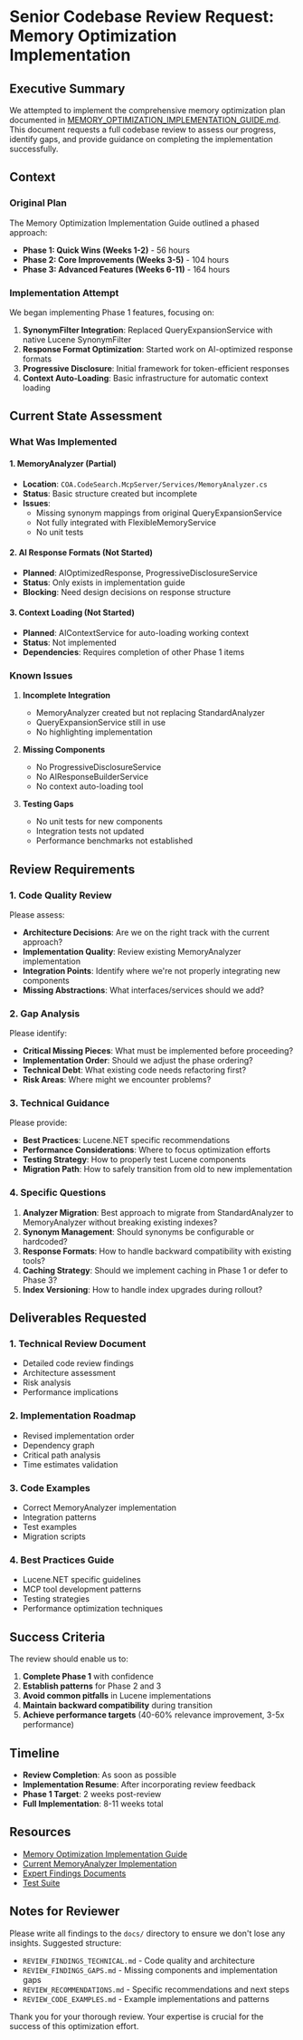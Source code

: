# Senior Codebase Review Request: Memory Optimization Implementation

## Executive Summary

We attempted to implement the comprehensive memory optimization plan documented in [MEMORY_OPTIMIZATION_IMPLEMENTATION_GUIDE.md](MEMORY_OPTIMIZATION_IMPLEMENTATION_GUIDE.md). This document requests a full codebase review to assess our progress, identify gaps, and provide guidance on completing the implementation successfully.

## Context

### Original Plan
The Memory Optimization Implementation Guide outlined a phased approach:
- **Phase 1: Quick Wins (Weeks 1-2)** - 56 hours
- **Phase 2: Core Improvements (Weeks 3-5)** - 104 hours  
- **Phase 3: Advanced Features (Weeks 6-11)** - 164 hours

### Implementation Attempt
We began implementing Phase 1 features, focusing on:
1. **SynonymFilter Integration**: Replaced QueryExpansionService with native Lucene SynonymFilter
2. **Response Format Optimization**: Started work on AI-optimized response formats
3. **Progressive Disclosure**: Initial framework for token-efficient responses
4. **Context Auto-Loading**: Basic infrastructure for automatic context loading

## Current State Assessment

### What Was Implemented

#### 1. MemoryAnalyzer (Partial)
- **Location**: `COA.CodeSearch.McpServer/Services/MemoryAnalyzer.cs`
- **Status**: Basic structure created but incomplete
- **Issues**: 
  - Missing synonym mappings from original QueryExpansionService
  - Not fully integrated with FlexibleMemoryService
  - No unit tests

#### 2. AI Response Formats (Not Started)
- **Planned**: AIOptimizedResponse, ProgressiveDisclosureService
- **Status**: Only exists in implementation guide
- **Blocking**: Need design decisions on response structure

#### 3. Context Loading (Not Started)
- **Planned**: AIContextService for auto-loading working context
- **Status**: Not implemented
- **Dependencies**: Requires completion of other Phase 1 items

### Known Issues

1. **Incomplete Integration**
   - MemoryAnalyzer created but not replacing StandardAnalyzer
   - QueryExpansionService still in use
   - No highlighting implementation

2. **Missing Components**
   - No ProgressiveDisclosureService
   - No AIResponseBuilderService
   - No context auto-loading tool

3. **Testing Gaps**
   - No unit tests for new components
   - Integration tests not updated
   - Performance benchmarks not established

## Review Requirements

### 1. Code Quality Review

Please assess:
- **Architecture Decisions**: Are we on the right track with the current approach?
- **Implementation Quality**: Review existing MemoryAnalyzer implementation
- **Integration Points**: Identify where we're not properly integrating new components
- **Missing Abstractions**: What interfaces/services should we add?

### 2. Gap Analysis

Please identify:
- **Critical Missing Pieces**: What must be implemented before proceeding?
- **Implementation Order**: Should we adjust the phase ordering?
- **Technical Debt**: What existing code needs refactoring first?
- **Risk Areas**: Where might we encounter problems?

### 3. Technical Guidance

Please provide:
- **Best Practices**: Lucene.NET specific recommendations
- **Performance Considerations**: Where to focus optimization efforts
- **Testing Strategy**: How to properly test Lucene components
- **Migration Path**: How to safely transition from old to new implementation

### 4. Specific Questions

1. **Analyzer Migration**: Best approach to migrate from StandardAnalyzer to MemoryAnalyzer without breaking existing indexes?
2. **Synonym Management**: Should synonyms be configurable or hardcoded?
3. **Response Formats**: How to handle backward compatibility with existing tools?
4. **Caching Strategy**: Should we implement caching in Phase 1 or defer to Phase 3?
5. **Index Versioning**: How to handle index upgrades during rollout?

## Deliverables Requested

### 1. Technical Review Document
- Detailed code review findings
- Architecture assessment
- Risk analysis
- Performance implications

### 2. Implementation Roadmap
- Revised implementation order
- Dependency graph
- Critical path analysis
- Time estimates validation

### 3. Code Examples
- Correct MemoryAnalyzer implementation
- Integration patterns
- Test examples
- Migration scripts

### 4. Best Practices Guide
- Lucene.NET specific guidelines
- MCP tool development patterns
- Testing strategies
- Performance optimization techniques

## Success Criteria

The review should enable us to:
1. **Complete Phase 1** with confidence
2. **Establish patterns** for Phase 2 and 3
3. **Avoid common pitfalls** in Lucene implementations
4. **Maintain backward compatibility** during transition
5. **Achieve performance targets** (40-60% relevance improvement, 3-5x performance)

## Timeline

- **Review Completion**: As soon as possible
- **Implementation Resume**: After incorporating review feedback
- **Phase 1 Target**: 2 weeks post-review
- **Full Implementation**: 8-11 weeks total

## Resources

- [Memory Optimization Implementation Guide](MEMORY_OPTIMIZATION_IMPLEMENTATION_GUIDE.md)
- [Current MemoryAnalyzer Implementation](../COA.CodeSearch.McpServer/Services/MemoryAnalyzer.cs)
- [Expert Findings Documents](../docs/)
- [Test Suite](../COA.CodeSearch.McpServer.Tests/)

## Notes for Reviewer

Please write all findings to the `docs/` directory to ensure we don't lose any insights. Suggested structure:
- `REVIEW_FINDINGS_TECHNICAL.md` - Code quality and architecture
- `REVIEW_FINDINGS_GAPS.md` - Missing components and implementation gaps
- `REVIEW_RECOMMENDATIONS.md` - Specific recommendations and next steps
- `REVIEW_CODE_EXAMPLES.md` - Example implementations and patterns

Thank you for your thorough review. Your expertise is crucial for the success of this optimization effort.